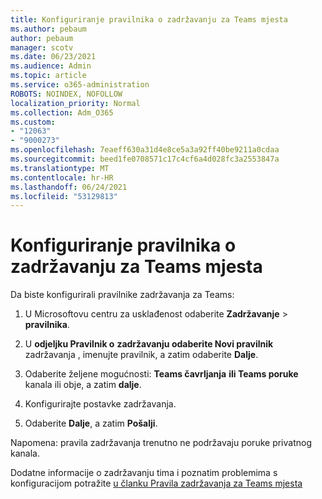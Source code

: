 ```yaml
---
title: Konfiguriranje pravilnika o zadržavanju za Teams mjesta
ms.author: pebaum
author: pebaum
manager: scotv
ms.date: 06/23/2021
ms.audience: Admin
ms.topic: article
ms.service: o365-administration
ROBOTS: NOINDEX, NOFOLLOW
localization_priority: Normal
ms.collection: Adm_O365
ms.custom:
- "12063"
- "9000273"
ms.openlocfilehash: 7eaeff630a31d4e8ce5a3a92ff40be9211a0cdaa
ms.sourcegitcommit: beed1fe0708571c17c4cf6a4d028fc3a2553847a
ms.translationtype: MT
ms.contentlocale: hr-HR
ms.lasthandoff: 06/24/2021
ms.locfileid: "53129813"
---
```

# <a name="configure-retention-policies-for-teams-locations"></a>Konfiguriranje pravilnika o zadržavanju za Teams mjesta

Da biste konfigurirali pravilnike zadržavanja za Teams:

1. U Microsoftovu centru za usklađenost odaberite **Zadržavanje**  >  **pravilnika**.

1. U **odjeljku Pravilnik o** **zadržavanju odaberite Novi pravilnik** zadržavanja , imenujte pravilnik, a zatim odaberite **Dalje**.

1. Odaberite željene mogućnosti: **Teams čavrljanja** **ili Teams poruke** kanala ili obje, a zatim **dalje**.

1. Konfigurirajte postavke zadržavanja. 

1. Odaberite **Dalje**, a zatim **Pošalji**.

Napomena: pravila zadržavanja trenutno ne podržavaju poruke privatnog kanala.

Dodatne informacije o zadržavanju tima i poznatim problemima s konfiguracijom potražite [u članku Pravila zadržavanja za Teams mjesta](/microsoft-365/compliance/create-retention-policies#retention-policy-for-teams-locations)

